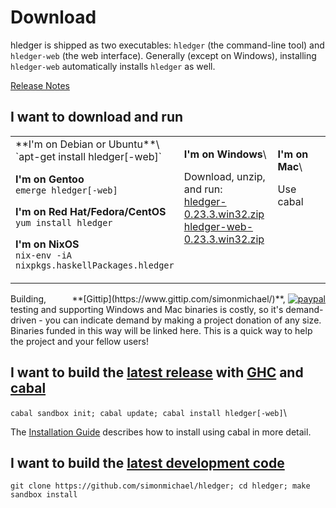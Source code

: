 # Download

hledger is shipped as two executables: `hledger` (the command-line tool) and `hledger-web` (the web interface).
Generally (except on Windows), installing `hledger-web` automatically installs `hledger` as well.

[Release Notes](release-notes.html)

## I want to download and run
<!-- <sub>(If the download is out of date or doesn't run on my system, I might troubleshoot or donate to fund improvements)</sub> -->

<table>
<tr valign="top">
<td width="33%">
**I'm on Debian or Ubuntu**\
`apt-get install hledger[-web]`

**I'm on Gentoo**\
`emerge hledger[-web]`

**I'm on Red Hat/Fedora/CentOS**\
`yum install hledger`

**I'm on NixOS**\
`nix-env -iA nixpkgs.haskellPackages.hledger`

<!--
**I'm on another GNU/Linux\<small>(or can run Linux binaries)</small>**
[hledger.linux-32.zip]()
[hledger-web.linux-32.zip]()
[hledger.linux-64.zip]()
[hledger-web.linux-64.zip]()
Use cabal
-->

</td>
<td width="33%">

**I'm on Windows**\
<!-- [windows install guide](windows-install.html)\ -->
Download, unzip, and run:\
[hledger-0.23.3.win32.zip](http://hledger.org/downloads/hledger-0.23.3-windows-intel32.exe.zip)\
[hledger-web-0.23.3.win32.zip](http://hledger.org/downloads/hledger-web-0.23.3-windows-intel32.exe.zip)

</td>
<td width="33%">

**I'm on Mac**\
<!-- [mac install guide](mac-install.html)\ -->
<!-- [hledger.mac.zip]()\ -->
<!-- [hledger-web.mac.zip]()\ -->
Use cabal

</td>
</tr>
</table>

<div style="margin-left:1em; float:right;">
**[Gittip](https://www.gittip.com/simonmichael/)**,
<a href="https://www.paypal.com/cgi-bin/webscr?cmd=_s-xclick&hosted_button_id=5J33NLXYXCYAY"><img border=0 src="https://www.paypal.com/en_US/i/btn/x-click-but04.gif" alt="paypal"></a>
</div>
Building, testing and supporting Windows and Mac binaries is costly, so
it's demand-driven - you can indicate demand by making a project
donation of any size. Binaries funded in this way will be linked here.
This is a quick way to help the project and your fellow users!

## I want to build the [latest release](http://hackage.haskell.org/package/hledger-web) with [GHC](http://haskell.org/haskell) and [cabal](http://haskell.org/cabal/download.html)

`cabal sandbox init; cabal update; cabal install hledger[-web]`\
<!-- [cabal install guide](cabal-install.html) -->

The [Installation Guide](installing.html) describes how to install using cabal in more detail.

## I want to build the [latest development code](http://hledger.org/code)

`git clone https://github.com/simonmichael/hledger; cd hledger; make sandbox install`

